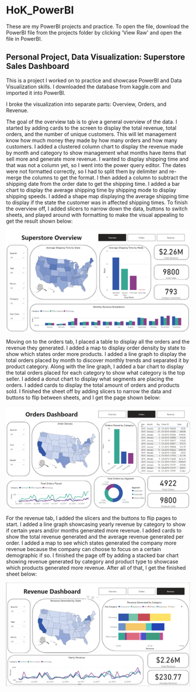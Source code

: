 # HoK_PowerBI

These are my PowerBI projects and practice. To open the file, download the PowerBI file from the projects folder by clicking 'View Raw' and open the file in PowerBI. 

## Personal Project, Data Visualization: Superstore Sales Dashboard

This is a project I worked on to practice and showcase PowerBI and Data Visualization skills. I downloaded the database from kaggle.com and imported it into PowerBI. 

I broke the visualization into separate parts: Overview, Orders, and Revenue.  

The goal of the overview tab is to give a general overview of the data. I started by adding cards to the screen to display the total revenue, total orders, and the number of unique customers. This will let management know how much money they made by how many orders and how many customers. I added a clustered column chart to display the revenue made by month and category to show management what months have items that sell more and generate more revenue. I wanted to display shipping time and that was not a column yet, so I went into the power query editor. The dates were not formatted correctly, so I had to split them by delimiter and re-merge the columns to get the format. I then added a column to subtract the shipping date from the order date to get the shipping time. I added a bar chart to display the average shipping time by shipping mode to display shipping speeds. I added a shape map displaying the average shipping time to display if the state the customer was in affected shipping times. To finish the overview off, I added slicers to narrow down the data, buttons to switch sheets, and played around with formatting to make the visual appealing to get the result shown below:

![Overview Sheet](Photos/Overview.png)

Moving on to the orders tab, I placed a table to display all the orders and the revenue they generated. I added a map to display order density by state to show which states order more products. I added a line graph to display the total orders placed by month to discover monthly trends and separated it by product category. Along with the line graph, I added a bar chart to display the total orders placed for each category to show what category is the top seller. I added a donut chart to display what segments are placing the orders. I added cards to display the total amount of orders and products sold. I finished the sheet off by adding slicers to narrow the data and buttons to flip between sheets, and I get the page shown below:

![Overview Sheet](Photos/Orders.png)

For the revenue tab, I added the slicers and the buttons to flip pages to start. I added a line graph showcasing yearly revenue by category to show if certain years and/or months generated more revenue. I added cards to show the total revenue generated and the average revenue generated per order. I added a map to see which states generated the company more revenue because the company can choose to focus on a certain demographic if so. I finished the page off by adding a stacked bar chart showing revenue generated by category and product type to showcase which products generated more revenue. After all of that, I get the finished sheet below:

![Overview Sheet](Photos/Revenue.png)

